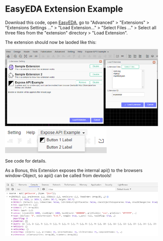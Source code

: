 EasyEDA Extension Example
=========================
Download this code, open [EasyEDA](https://easyeda.com/editor), go to "Advanced" > "Extensions" > "Extensions Settings ..." > "Load Extension..." > "Select Files ..." > Select all three files from the "extension" directory > "Load Extension".

The extension should now be laoded like this:

<img src="screenshot.png">

<img src="main-menu.png">

See code for details.

As a Bonus, this Extension exposes the internal api() to the browsers window-Object, so api() can be called from devtools!

<img src="devtools.png">
